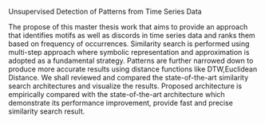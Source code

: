 Unsupervised Detection of Patterns from Time Series Data


The propose of this master thesis work that aims to provide an approach that identifies motifs
as well as discords in time series data and ranks them based on frequency of occurrences. Similarity
search is performed using multi-step approach where symbolic representation and approximation is
adopted as a fundamental strategy. Patterns are further narrowed down to produce more accurate
results using distance functions like DTW,Euclidean Distance. We shall reviewed and compared
the state-of-the-art similarity search architectures and visualize the results. Proposed architecture
is empirically compared with the state-of-the-art architecture which demonstrate its performance
improvement, provide fast and precise similarity search result.
